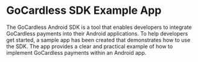 # GoCardless SDK Example App

The GoCardless Android SDK is a tool that enables developers to integrate GoCardless payments into their Android applications. To help developers get started, a sample app has been created that demonstrates how to use the SDK. The app provides a clear and practical example of how to implement GoCardless payments within an Android app.
